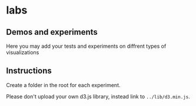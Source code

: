 # labs
## Demos and experiments

Here you may add your tests and experiments on diffrent types of visualizations

## Instructions
Create a folder in the root for each experiment.

Please don't upload your own d3.js library, instead link to ```../lib/d3.min.js```. 
